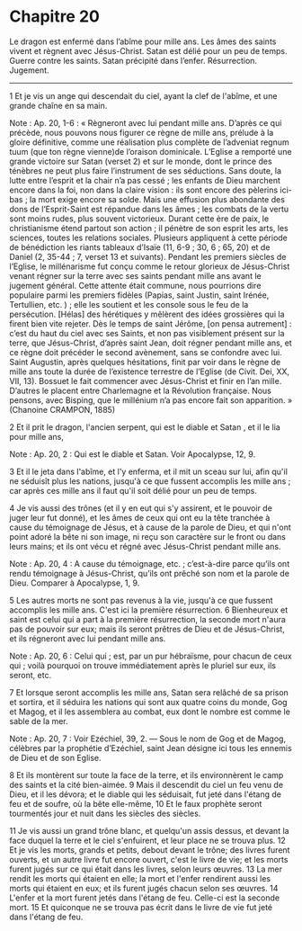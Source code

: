 # Chapitre 20

Le dragon est enfermé dans l’abîme pour mille ans.
Les âmes des saints vivent et règnent avec Jésus-Christ.
Satan est délié pour un peu de temps.
Guerre contre les saints.
Satan précipité dans l’enfer.
Résurrection.
Jugement.

***

1 Et je vis un ange qui descendait du ciel, ayant la clef de l'abîme, et une grande chaîne en sa main.

<span class="bible-note">Note : </span> Ap. 20, 1-6 : « Règneront avec lui pendant mille ans. D’après ce qui précède, nous pouvons nous figurer ce règne de mille ans, prélude à la gloire définitive, comme une réalisation plus complète de l’adveniat regnum tuum (que ton règne vienne)de l’oraison dominicale. L’Eglise a remporté une grande victoire sur Satan (verset 2) et sur le monde, dont le prince des ténèbres ne peut plus faire l’instrument de ses séductions. Sans doute, la lutte entre l’esprit et la chair n’a pas cessé ; les enfants de Dieu marchent encore dans la foi, non dans la claire vision : ils sont encore des pèlerins ici-bas ; la mort exige encore sa solde. Mais une effusion plus abondante des dons de l’Esprit-Saint est répandue dans les âmes ; les combats de la vertu sont moins rudes, plus souvent victorieux. Durant cette ère de paix, le christianisme étend partout son action ; il pénètre de son esprit les arts, les sciences, toutes les relations sociales. Plusieurs appliquent à cette période de bénédiction les riants tableaux
d’Isaïe (11, 6-9 ; 30, 6 ; 65, 20) et de Daniel (2, 35-44 ; 7, verset 13 et suivants). Pendant les premiers siècles de l’Eglise, le millénarisme fut conçu comme le retour glorieux de Jésus-Christ venant régner sur la terre avec ses saints pendant mille ans avant le jugement général. Cette attente était commune, nous pourrions dire populaire parmi les premiers fidèles (Papias, saint Justin, saint Irénée, Tertullien, etc. ) ; elle les soutient et les console sous le feu de la persécution. [Hélas] des hérétiques y mêlèrent des idées grossières qui la firent bien vite rejeter. Dès le temps de saint Jérôme, [on pensa autrement] : c’est du haut du ciel avec ses Saints, et non pas visiblement présent sur la terre, que Jésus-Christ, d’après saint Jean, doit régner pendant mille ans, et ce règne doit précéder le second avènement, sans se confondre avec lui. Saint Augustin, après quelques hésitations, finit par voir dans le règne de mille ans toute la durée de l’existence terrestre de l’Eglise (de Civit. Dei, XX, VII,
13). Bossuet le fait commencer avec Jésus-Christ et finir en l’an mille. D’autres le placent entre Charlemagne et la Révolution française. Nous pensons, avec Bisping, que le millénium n’a pas encore fait son apparition. » (Chanoine CRAMPON, 1885)

2 Et il prit le dragon, l'ancien serpent, qui est le diable et Satan , et il le lia pour mille ans,

<span class="bible-note">Note : </span> Ap. 20, 2 : Qui est le diable et Satan. Voir Apocalypse, 12, 9.

3 Et il le jeta dans l'abîme, et l'y enferma, et il mit un sceau sur lui, afin qu'il ne séduisît plus les nations, jusqu'à ce que fussent accomplis les mille ans ; car après ces mille ans il faut qu'il soit délié pour un peu de temps.


4 Je vis aussi des trônes (et il y en eut qui s'y assirent, et le pouvoir de juger leur fut donné), et les âmes de ceux qui ont eu la tête tranchée à cause du témoignage de Jésus, et à cause de la parole de Dieu, et qui n'ont point adoré la bête ni son image, ni reçu son caractère sur le front ou dans leurs mains; et ils ont vécu et régné avec Jésus-Christ pendant mille ans.

<span class="bible-note">Note : </span> Ap. 20, 4 : A cause du témoignage, etc. ; c’est-à-dire parce qu’ils ont rendu témoignage à Jésus-Christ, qu’ils ont prêché son nom et la parole de Dieu. Comparer à Apocalypse, 1, 9.

5 Les autres morts ne sont pas revenus à la vie, jusqu'à ce que fussent accomplis les mille ans. C'est ici la première résurrection. 6 Bienheureux et saint est celui qui a part à la première résurrection, la seconde mort n'aura pas de pouvoir sur eux; mais ils seront prêtres de Dieu et de Jésus-Christ, et ils régneront avec lui pendant mille ans.

<span class="bible-note">Note : </span> Ap. 20, 6 : Celui qui ; est, par un pur hébraïsme, pour chacun de ceux qui ; voilà pourquoi on trouve immédiatement après le pluriel sur eux, ils seront, etc.


7 Et lorsque seront accomplis les mille ans, Satan sera relâché de sa prison et sortira, et il séduira les nations qui sont aux quatre coins du monde, Gog et Magog, et il les assemblera au combat, eux dont le nombre est comme le sable de la mer.

<span class="bible-note">Note : </span> Ap. 20, 7 : Voir Ezéchiel, 39, 2. ― Sous le nom de Gog et de Magog, célèbres par la prophétie d’Ezéchiel, saint Jean désigne ici tous les ennemis de Dieu et de son Eglise.

8 Et ils montèrent sur toute la face de la terre, et ils environnèrent le camp des saints et la cité bien-aimée. 9 Mais il descendit du ciel un feu venu de Dieu, et il les dévora; et le diable qui les séduisait, fut jeté dans l'étang de feu et de soufre, où la bête elle-même, 10 Et le faux prophète seront tourmentés jour et nuit dans les siècles des siècles.


11 Je vis aussi un grand trône blanc, et quelqu'un assis dessus, et devant la face duquel la terre et le ciel s'enfuirent, et leur place ne se trouva plus. 12 Et je vis les morts, grands et petits, debout devant le trône; des livres furent ouverts, et un autre livre fut encore ouvert, c'est le livre de vie; et les morts furent jugés sur ce qui était dans les livres, selon leurs œuvres. 13 La mer rendit les morts qui étaient en elle; la mort et l'enfer rendirent aussi les morts qui étaient en eux; et ils furent jugés chacun selon ses œuvres. 14 L'enfer et la mort furent jetés dans l'étang de feu. Celle-ci est la seconde mort. 15 Et quiconque ne se trouva pas écrit dans le livre de vie fut jeté dans l'étang de feu.

